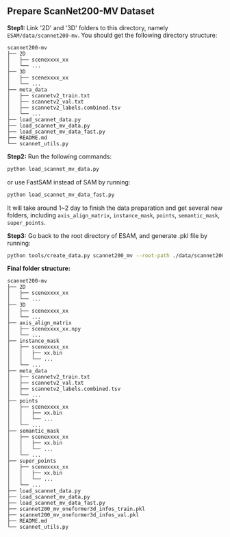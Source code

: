 ## Prepare ScanNet200-MV Dataset
**Step1:** Link '2D' and '3D' folders to this directory, namely `ESAM/data/scannet200-mv`.
You should get the following directory structure:
```
scannet200-mv
├── 2D
│   ├── scenexxxx_xx
│   └── ... 
├── 3D
│   ├── scenexxxx_xx   
│   └── ...
├── meta_data
│   ├── scannetv2_train.txt
│   ├── scannetv2_val.txt
│   ├── scannetv2_labels.combined.tsv
│   └── ...
├── load_scannet_data.py
├── load_scannet_mv_data.py
├── load_scannet_mv_data_fast.py
├── README.md
└── scannet_utils.py
```

**Step2:** Run the following commands:
```bash
python load_scannet_mv_data.py
```
or use FastSAM instead of SAM by running:
```bash
python load_scannet_mv_data_fast.py
```

It will take around 1~2 day to finish the data preparation and get several new folders, including `axis_align_matrix`, `instance_mask`, `points`, `semantic_mask`, `super_points`.

**Step3:** Go back to the root directory of ESAM, and generate .pkl file by running:
```bash
python tools/create_data.py scannet200_mv --root-path ./data/scannet200-mv --out-dir ./data/scannet200-mv --extra-tag scannet200_mv
```

**Final folder structure:**
``` 
scannet200-mv
├── 2D
│   ├── scenexxxx_xx
│   └── ... 
├── 3D
│   ├── scenexxxx_xx   
│   └── ...
├── axis_align_matrix
│   ├── scenexxxx_xx.npy
│   └── ...
├── instance_mask
│   ├── scenexxxx_xx
│   │   ├── xx.bin
│   │   └── ...
│   └── ...
├── meta_data
│   ├── scannetv2_train.txt
│   ├── scannetv2_val.txt
│   ├── scannetv2_labels.combined.tsv
│   └── ...
├── points
│   ├── scenexxxx_xx
│   │   ├── xx.bin
│   │   └── ...
│   └── ...
├── semantic_mask
│   ├── scenexxxx_xx
│   │   ├── xx.bin
│   │   └── ...
│   └── ...
├── super_points
│   ├── scenexxxx_xx
│   │   ├── xx.bin
│   │   └── ...
│   └── ...
├── load_scannet_data.py
├── load_scannet_mv_data.py
├── load_scannet_mv_data_fast.py
├── scannet200_mv_oneformer3d_infos_train.pkl
├── scannet200_mv_oneformer3d_infos_val.pkl
├── README.md
└── scannet_utils.py
```
